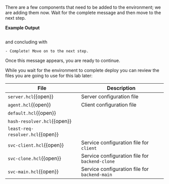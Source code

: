 There are a few components that need to be added to the environment; we are
adding them now. Wait for the complete message and then move to the
next step.

**Example Output**

```screenshot

```

and concluding with

```
- Complete! Move on to the next step.
```

Once this message appears, you are ready to continue.

While you wait for the environment to complete deploy you can review the files you are going to use for this lab later:

| File                              | Description |
|-----------------------------------|-------------|
| `server.hcl`{{open}}              | Server configuration file |
| `agent.hcl`{{open}}               | Client configuration file|
| `default.hcl`{{open}}             | |
| `hash-resolver.hcl`{{open}}       | |
| `least-req-resolver.hcl`{{open}}  | |
| `svc-client.hcl`{{open}}          | Service configuration file for `client`|
| `svc-clone.hcl`{{open}}           | Service configuration file for `backend-clone`|
| `svc-main.hcl`{{open}}            | Service configuration file for `backend-main`|